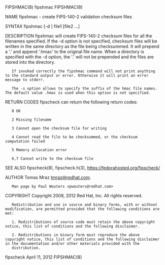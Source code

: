 FIPSHMAC(8)                                                                                        fipshmac                                                                                       FIPSHMAC(8)



NAME
       fipshmac - create FIPS-140-2 validation checksum files

SYNTAX
       fipshmac [-d <directory>] file1 [file2 ...]

DESCRIPTION
       fipshmac will create FIPS-140-2 checksum files for all the filenames specified. If the -d option is not specified, checksum files will be written in the same directory as the file being checksummed.
       It will prepend a '.' and append '.hmac' to the original file name. When a directory is specified with the -d option, the '.' will not be prepended and the files are stored into the directory.

       If invoked correctly the fipshmac command will not print anything to the standard output or error. Otherwise it will print an error message to stderr.

       The -s option allows to specify the suffix of the hmac file names. The default value .hmac is used when this option is not specified.

RETURN CODES
       fipscheck can return the following return codes:

       0 OK

       2 Missing filename

       3 Cannot open the checksum file for writing

       4 Cannot read the file to be checksummed, or the checksum computation failed

       5 Memory allocation error

       6,7 Cannot write to the checksum file

SEE ALSO
       fipscheck(8), fipscheck.h(3), https://fedorahosted.org/fipscheck/

AUTHOR
       Tomas Mraz <tmraz@redhat.com>.

       Man page by Paul Wouters <pwouters@redhat.com>

COPYRIGHT
       Copyright 2008, 2012 Red Hat, Inc. All rights reserved.

       Redistribution and use in source and binary forms, with or without modification, are permitted provided that the following conditions are met:

       1. Redistributions of source code must retain the above copyright notice, this list of conditions and the following disclaimer.

       2. Redistributions in binary form must reproduce the above copyright notice, this list of conditions and the following disclaimer in the documentation and/or other materials provided with the
       distribution.



fipscheck                                                                                       April 11, 2012                                                                                    FIPSHMAC(8)
